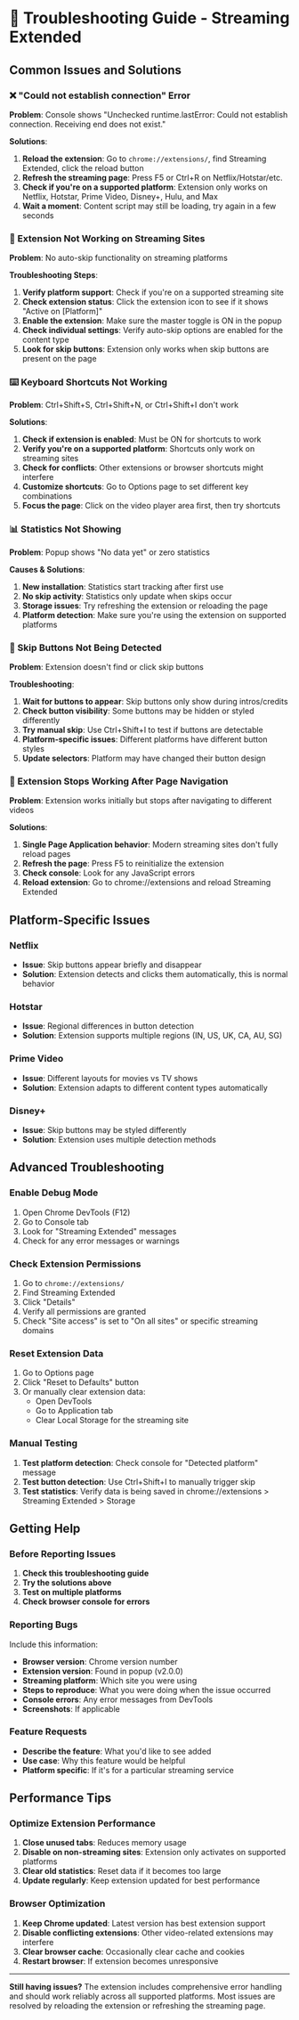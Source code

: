 # 🔧 Troubleshooting Guide - Streaming Extended

## Common Issues and Solutions

### ❌ "Could not establish connection" Error

**Problem**: Console shows "Unchecked runtime.lastError: Could not establish connection. Receiving end does not exist."

**Solutions**:
1. **Reload the extension**: Go to `chrome://extensions/`, find Streaming Extended, click the reload button
2. **Refresh the streaming page**: Press F5 or Ctrl+R on Netflix/Hotstar/etc.
3. **Check if you're on a supported platform**: Extension only works on Netflix, Hotstar, Prime Video, Disney+, Hulu, and Max
4. **Wait a moment**: Content script may still be loading, try again in a few seconds

### 🚫 Extension Not Working on Streaming Sites

**Problem**: No auto-skip functionality on streaming platforms

**Troubleshooting Steps**:
1. **Verify platform support**: Check if you're on a supported streaming site
2. **Check extension status**: Click the extension icon to see if it shows "Active on [Platform]"
3. **Enable the extension**: Make sure the master toggle is ON in the popup
4. **Check individual settings**: Verify auto-skip options are enabled for the content type
5. **Look for skip buttons**: Extension only works when skip buttons are present on the page

### ⌨️ Keyboard Shortcuts Not Working

**Problem**: Ctrl+Shift+S, Ctrl+Shift+N, or Ctrl+Shift+I don't work

**Solutions**:
1. **Check if extension is enabled**: Must be ON for shortcuts to work
2. **Verify you're on a supported platform**: Shortcuts only work on streaming sites
3. **Check for conflicts**: Other extensions or browser shortcuts might interfere
4. **Customize shortcuts**: Go to Options page to set different key combinations
5. **Focus the page**: Click on the video player area first, then try shortcuts

### 📊 Statistics Not Showing

**Problem**: Popup shows "No data yet" or zero statistics

**Causes & Solutions**:
1. **New installation**: Statistics start tracking after first use
2. **No skip activity**: Statistics only update when skips occur
3. **Storage issues**: Try refreshing the extension or reloading the page
4. **Platform detection**: Make sure you're using the extension on supported platforms

### 🎯 Skip Buttons Not Being Detected

**Problem**: Extension doesn't find or click skip buttons

**Troubleshooting**:
1. **Wait for buttons to appear**: Skip buttons only show during intros/credits
2. **Check button visibility**: Some buttons may be hidden or styled differently
3. **Try manual skip**: Use Ctrl+Shift+I to test if buttons are detectable
4. **Platform-specific issues**: Different platforms have different button styles
5. **Update selectors**: Platform may have changed their button design

### 🔄 Extension Stops Working After Page Navigation

**Problem**: Extension works initially but stops after navigating to different videos

**Solutions**:
1. **Single Page Application behavior**: Modern streaming sites don't fully reload pages
2. **Refresh the page**: Press F5 to reinitialize the extension
3. **Check console**: Look for any JavaScript errors
4. **Reload extension**: Go to chrome://extensions and reload Streaming Extended

## Platform-Specific Issues

### Netflix
- **Issue**: Skip buttons appear briefly and disappear
- **Solution**: Extension detects and clicks them automatically, this is normal behavior

### Hotstar
- **Issue**: Regional differences in button detection
- **Solution**: Extension supports multiple regions (IN, US, UK, CA, AU, SG)

### Prime Video
- **Issue**: Different layouts for movies vs TV shows
- **Solution**: Extension adapts to different content types automatically

### Disney+
- **Issue**: Skip buttons may be styled differently
- **Solution**: Extension uses multiple detection methods

## Advanced Troubleshooting

### Enable Debug Mode
1. Open Chrome DevTools (F12)
2. Go to Console tab
3. Look for "Streaming Extended" messages
4. Check for any error messages or warnings

### Check Extension Permissions
1. Go to `chrome://extensions/`
2. Find Streaming Extended
3. Click "Details"
4. Verify all permissions are granted
5. Check "Site access" is set to "On all sites" or specific streaming domains

### Reset Extension Data
1. Go to Options page
2. Click "Reset to Defaults" button
3. Or manually clear extension data:
   - Open DevTools
   - Go to Application tab
   - Clear Local Storage for the streaming site

### Manual Testing
1. **Test platform detection**: Check console for "Detected platform" message
2. **Test button detection**: Use Ctrl+Shift+I to manually trigger skip
3. **Test statistics**: Verify data is being saved in chrome://extensions > Streaming Extended > Storage

## Getting Help

### Before Reporting Issues
1. **Check this troubleshooting guide**
2. **Try the solutions above**
3. **Test on multiple platforms**
4. **Check browser console for errors**

### Reporting Bugs
Include this information:
- **Browser version**: Chrome version number
- **Extension version**: Found in popup (v2.0.0)
- **Streaming platform**: Which site you were using
- **Steps to reproduce**: What you were doing when the issue occurred
- **Console errors**: Any error messages from DevTools
- **Screenshots**: If applicable

### Feature Requests
- **Describe the feature**: What you'd like to see added
- **Use case**: Why this feature would be helpful
- **Platform specific**: If it's for a particular streaming service

## Performance Tips

### Optimize Extension Performance
1. **Close unused tabs**: Reduces memory usage
2. **Disable on non-streaming sites**: Extension only activates on supported platforms
3. **Clear old statistics**: Reset data if it becomes too large
4. **Update regularly**: Keep extension updated for best performance

### Browser Optimization
1. **Keep Chrome updated**: Latest version has best extension support
2. **Disable conflicting extensions**: Other video-related extensions may interfere
3. **Clear browser cache**: Occasionally clear cache and cookies
4. **Restart browser**: If extension becomes unresponsive

---

**Still having issues?** The extension includes comprehensive error handling and should work reliably across all supported platforms. Most issues are resolved by reloading the extension or refreshing the streaming page.